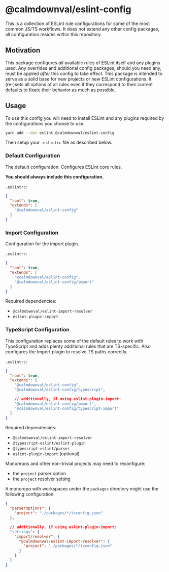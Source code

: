 # @calmdownval/eslint-config

This is a collection of ESLint rule configurations for some of the most common
JS/TS workflows. It does not extend any other config packages, all configuration
resides within this repository.

## Motivation

This package configures *all* available rules of ESLint itself and any plugins
used. Any overrides and additional config packages, should you need any, must be
applied *after* this config to take effect. This package is intended to serve as
a solid base for new projects or new ESLint configurations. It (re-)sets all
options of all rules even if they correspond to their current defaults to fixate
their behavior as much as possible.

## Usage

To use this config you will need to install ESLint and any plugins required by
the configurations you choose to use.

```sh
yarn add --dev eslint @calmdownval/eslint-config
```

Then setup your `.eslintrc` file as described below.

### Default Configuration

The default configuration. Configures ESLint core rules.

**You should always include this configuration.**

`.eslintrc`:

```json
{
  "root": true,
  "extends": [
    "@calmdownval/eslint-config"
  ]
}
```

### Import Configuration

Configuration for the import plugin.

`.eslintrc`:

```json
{
  "root": true,
  "extends": [
    "@calmdownval/eslint-config",
    "@calmdownval/eslint-config/import"
  ]
}
```

Required dependencies:

- `@calmdownval/eslint-import-resolver`
- `eslint-plugin-import`

### TypeScript Configuration

This configuration replaces some of the default rules to work with TypeScript
and adds plenty additional rules that are TS-specific. Also configures the
Import plugin to resolve TS paths correctly.

`.eslintrc`:

```json
{
  "root": true,
  "extends": [
    "@calmdownval/eslint-config",
    "@calmdownval/eslint-config/typescript",

    // additionally, if using eslint-plugin-import:
    "@calmdownval/eslint-config/import",
    "@calmdownval/eslint-config/typescript-import"
  ]
}
```

Required dependencies:

- `@calmdownval/eslint-import-resolver`
- `@typescript-eslint/eslint-plugin`
- `@typescript-eslint/parser`
- `eslint-plugin-import` (optional)

Monorepos and other non-trivial projects may need to reconfigure:

- the `project` parser option
- the `project` resolver setting

A monorepo with workspaces under the `packages` directory might use the
following configuration:

```json
{
  "parserOptions": {
    "project": "./packages/*/tsconfig.json"
  },

  // additionally, if using eslint-plugin-import:
  "settings": {
    "import/resolver": {
      "@calmdownval/eslint-import-resolver": {
        "project": "./packages/*/tsconfig.json"
      }
    }
  }
}
```
